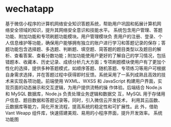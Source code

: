 # wechatapp
基于微信小程序的计算机网络安全知识答题系统，帮助用户巩固和拓展计算机网 络安全领域的知识，提升其网络安全意识和技能水平。 系统包含用户管理、答题功能、附加功能和专项刷题功能模块。用户管理模块负 责用户的注册、登录、个人信息维护等功能，确保用户能够拥有独立的账户进行学习和答题记录的保存；答题功能包含选择题、多选题、判断题、填空题、简答题的题目类型以及题目的解析、查看答案、查看分数功能；附加功能使用户更好的了解自己的学习情况，包括错题本、收藏本、历史记录、成绩分析几大方面；专项刷题模块使用户有了更加个性化的选择，提供多种答题模式，如顺序答题、随机答题、专项练习等用户可根据自身需求选择，并在答题过程中获得即时反馈。系统采用了一系列成熟且高效的技术来实现各项功能。前端使用 WXML、WXSS 和 JavaScript 构建用户界面，实现页面的动态展示和交互逻辑，为用户提供流畅的操 作体验。后端结合 Node.js 和 MySQL 数据库，Node.js 负责处理业务逻辑和数据交 互，MySQL 用于存储用户信息、题目数据和答题记录等。同时，引入微信云开发技术， 利用其云函数、云数据库等能力，简化开发流程，提高系统的稳定性和可扩展性。此 外，借助 Vant Weapp 组件库，快速搭建美观、易用的小程序界面，提升开发效率。 
系统功能图
